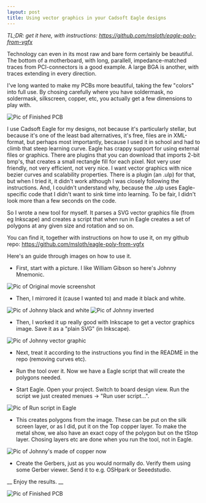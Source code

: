```yaml
---
layout: post
title: Using vector graphics in your Cadsoft Eagle designs
---
```


*TL;DR: get it here, with instructions: https://github.com/msloth/eagle-poly-from-vgfx*

Technology can even in its most raw and bare form certainly be beautiful. The bottom of a motherboard, with long, parallell, impedance-matched traces from PCI-connectors is a good example. A large BGA is another, with traces extending in every direction.

I\'ve long wanted to make my PCBs more beautiful, taking the few \"colors\" into full use. By chosing carefully where you have soldermask, no soldermask, silkscreen, copper, etc, you actually get a few dimensions to play with.

![Pic of Finished PCB](jmne-pcb.jpg)

I use Cadsoft Eagle for my designs, not because it\'s particularly stellar, but because it\'s one of the least bad alternatives, it\'s free, files are in XML-format, but perhaps most importantly, because I used it in school and had to climb that steep learning curve. Eagle has crappy support for using external files or graphics. There are plugins that you can download that imports 2-bit bmp\'s, that creates a small rectangle fill for each pixel. Not very user friendly, not very efficient, not very nice. I want vector graphics with nice bezier curves and scalability properties. There is a plugin (an .ulp) for that, but when I tried it, it didn\'t work although I was closely following the instructions. And, I couldn\'t understand why, because the .ulp uses Eagle-specific code that I didn\'t want to sink time into learning. To be fair, I didn\'t look more than a few seconds on the code.

So I wrote a new tool for myself. It parses a SVG vector graphics file (from eg Inkscape) and creates a script that when run in Eagle creates a set of polygons at any given size and rotation and so on.

You can find it, together with instructions on how to use it, on my github repo: https://github.com/msloth/eagle-poly-from-vgfx

Here\'s an guide through images on how to use it.

* First, start with a picture. I like William Gibson so here\'s Johnny Mnemonic.

![Pic of Original movie screenshot](jmne-original.jpg)

* Then, I mirrored it (cause I wanted to) and made it black and white.

![Pic of Johnny black and white](jmne-bw.png)
![Pic of Johnny inverted](jmne-inv.png)

* Then, I worked it up really good with Inkscape to get a vector graphics image. Save it as a \"plain SVG\" (in Inkscape).

![Pic of Johnny vector graphic](jmne-inv.svg)

* Next, treat it according to the instructions you find in the README in the repo (removing curves etc).

* Run the tool over it. Now we have a Eagle script that will create the polygons needed.

* Start Eagle. Open your project. Switch to board design view. Run the script we just created menues -> \"Run user script...\".

![Pic of Run script in Eagle](eagle-script.png)

* This creates polygons from the image. These can be put on the silk screen layer, or as I did, put it on the Top copper layer. To make the metal show, we also have an exact copy of the polygon but on the tStop layer. Chosing layers etc are done when you run the tool, not in Eagle.

![Pic of Johnny\'s made of copper now](eagle-copper.png)

* Create the Gerbers, just as you would normally do. Verify them using some Gerber viewer. Send it to e.g. OSHpark or Seeedstudio.

__ Enjoy the results. __

![Pic of Finished PCB](jmne-pcb.jpg)
